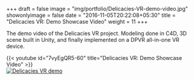 +++
draft = false
image = "img/portfolio/Delicacies-VR-demo-video.jpg"
showonlyimage = false
date = "2016-11-05T20:22:08+05:30"
title = "Delicacies VR: Demo Showcase Video"
weight = 11
+++

The demo video of the Delicacies VR project. Modeling done in C4D, 3D scene built in Unity, and finally implemented on a DPVR all-in-one VR device.

{{< youtube id="7vyEgQR5-60" title="Delicacies VR: Demo Showcase Video" >}}
\
[![Delicacies VR demo][1]][1]

[1]: /img/portfolio/Delicacies-VR-demo-video.png
